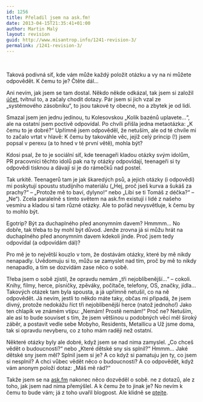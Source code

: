 ```yaml
---
id: 1256
title: Přeladil jsem na ask.fm!
date: 2013-04-15T21:35:41+01:00
author: Martin Malý
layout: revision
guid: http://www.misantrop.info/1241-revision-3/
permalink: /1241-revision-3/
---
```

&nbsp;

Taková podivná síť, kde vám může každý položit otázku a vy na ni můžete odpovědět. K čemu to je? Čtěte dál&#8230;

<!--more-->

Ani nevím, jak jsem se tam dostal. Někdo někde odkázal, tak jsem si založil [účet](http://ask.fm/arthrdnt), tvítnul to, a začaly chodit dotazy. Pár jsem si jich vzal ze &#8222;systémového zásobníku&#8220;, to jsou takové ty obecné, no a zbytek je od lidí.

Smazal jsem jen jednu jedinou, tu Kolesovskou &#8222;Kolik bazénů uplavete&#8230;&#8220;, ale na ostatní jsem poctivě odpovídal. Po chvíli přišla jedna metaotázka: &#8222;K čemu to je dobré?&#8220; Upřímně jsem odpověděl, že netuším, ale od té chvíle mi to začalo vrtat v hlavě: K čemu by takováhle věc, jejíž celý princip (!) jsem popsal v perexu (a to hned v té první větě), mohla být?

Kdosi psal, že to je sociální síť, kde teenageři kladou otázky svým idolům, PR pracovníci těchto idolů pak na ty otázky odpovídají, teenageři si ty odpovědi tisknou a dávají si je do rámečků nad postel.

Tak urkitě. Teenagerů tam je jak škaredých psů, a jejich otázky (i odpovědi) mi poskytují spoustu studijního materiálu (&#8222;Hej, proč jseš kurva a šukáš za prachy?&#8220; &#8211; &#8222;Protože mě to baví, dylyno!&#8220; nebo &#8222;Líbí se ti Tomáš z déčka?&#8220; &#8211; &#8222;Ne&#8220;). Zcela paralelně s tímto světem na ask.fm existují i lidé z našeho vesmíru a kladou si tam různé otázky. Ale to pořád nevysvětluje, k čemu by to mohlo být.

Egotrip? Být za duchaplného před anonymním davem? Hmmmm&#8230; No dobře, tak třeba to by mohl být důvod. Jenže zrovna já si můžu hrát na duchaplného před anonymním davem kdekoli jinde. Proč jsem tedy odpovídal (a odpovídám dál)?

Pro mě je to největší kouzlo v tom, že dostávám otázky, které by mě nikdy nenapadly. Uvědomuju si to, můžu se zamyslet nad tím, proč by mě to nikdy nenapadlo, a tím se dozvídám zase něco o sobě.

Třeba jsem o sobě zjistil, že opravdu nemám &#8222;tři nejoblíbenější&#8230;&#8220; &#8211; cokoli. Knihy, filmy, herce, písničky, zpěváky, počítače, telefony, OS, značky, jídla&#8230; Takových otázek tam byla spousta, a já upřímně netušil, co na ně odpovědět. Já nevím, jestli to někdo máte taky, občas mi připadá, že jsem divný, protože nedokážu říct tři nejoblíbenější herce (natož jednoho!) Jako ten chlapík ve známém vtipu: &#8222;Nemám! Prostě nemám!&#8220; Proč ne? Netuším, ale asi to bude souviset s tím, že jsem většinou u podobných věcí měl široký záběr, a postavit vedle sebe Mobyho, Residents, Metallicu a Už jsme doma, tak si opravdu nevyberu, co z toho mám raději než ostatní.

Některé otázky byly ale dobré, když jsem se nad nima zamyslel. &#8222;Co chceš vědět o budoucnosti?&#8220; nebo &#8222;Které dětské sny sis splnil?&#8220; Hmmm&#8230; Jaké dětské sny jsem měl? Splnil jsem si je? A co když si pamatuju jen ty, co jsem si nesplnil? A chci vůbec vědět něco o budoucnosti? A co odpovědět, když vám anonym položí dotaz: &#8222;Máš mě rád?&#8220;

Takže jsem se na [ask.fm](http://ask.fm/) nakonec něco dozvěděl o sobě. ne z dotazů, ale z toho, jak jsem nad nima přemýšlel. A k čemu že to jinak je? No nevím k čemu to bude vám; já z toho uvařil blogpost. Ale klidně se [ptejte](http://ask.fm/arthrdnt).